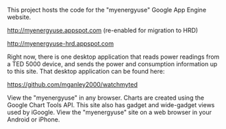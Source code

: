 This project hosts the code for the "myenergyuse" Google App Engine website.

http://myenergyuse.appspot.com (re-enabled for migration to HRD)

http://myenergyuse-hrd.appspot.com

Right now, there is one desktop application that reads power readings from a TED 5000 device, and sends the power and consumption information up to this site. That desktop application can be found here:

https://github.com/mganley2000/watchmyted

View the "myenergyuse" in any browser. Charts are created using the Google Chart Tools API. This site also has gadget and wide-gadget views used by iGoogle. View the "myenergyuse" site on a web browser in your Android or iPhone.
